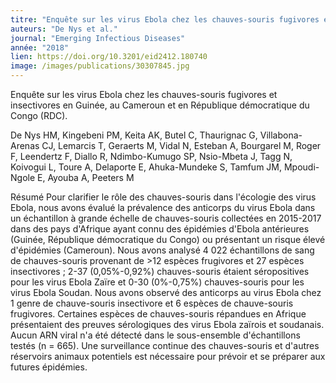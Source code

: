 ```yaml
---
titre: "Enquête sur les virus Ebola chez les chauves-souris fugivores et insectivores en Guinée, au Cameroun et en République démocratique du Congo (RDC)."
auteurs: "De Nys et al."
journal: "Emerging Infectious Diseases"
année: "2018"
lien: https://doi.org/10.3201/eid2412.180740
image: /images/publications/30307845.jpg
---
```

Enquête sur les virus Ebola chez les chauves-souris fugivores et insectivores en Guinée, au Cameroun et en République démocratique du Congo (RDC).

De Nys HM, Kingebeni PM, Keita AK, Butel C, Thaurignac G, Villabona-Arenas CJ, Lemarcis T, Geraerts M, Vidal N, Esteban A, Bourgarel M, Roger F, Leendertz F, Diallo R, Ndimbo-Kumugo SP, Nsio-Mbeta J, Tagg N, Koivogui L, Toure A, Delaporte E, Ahuka-Mundeke S, Tamfum JM, Mpoudi-Ngole E, Ayouba A, Peeters M

Résumé
Pour clarifier le rôle des chauves-souris dans l'écologie des virus Ebola, nous avons évalué la prévalence des anticorps du virus Ebola dans un échantillon à grande échelle de chauves-souris collectées en 2015-2017 dans des pays d'Afrique ayant connu des épidémies d'Ebola antérieures (Guinée, République démocratique du Congo) ou présentant un risque élevé d'épidémies (Cameroun). Nous avons analysé 4 022 échantillons de sang de chauves-souris provenant de >12 espèces frugivores et 27 espèces insectivores ; 2-37 (0,05%-0,92%) chauves-souris étaient séropositives pour les virus Ebola Zaïre et 0-30 (0%-0,75%) chauves-souris pour les virus Ebola Soudan. Nous avons observé des anticorps au virus Ebola chez 1 genre de chauve-souris insectivore et 6 espèces de chauve-souris frugivores. Certaines espèces de chauves-souris répandues en Afrique présentaient des preuves sérologiques des virus Ebola zaïrois et soudanais. Aucun ARN viral n'a été détecté dans le sous-ensemble d'échantillons testés (n = 665). Une surveillance continue des chauves-souris et d'autres réservoirs animaux potentiels est nécessaire pour prévoir et se préparer aux futures épidémies.
